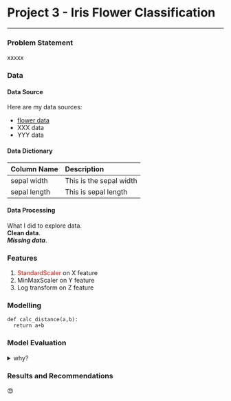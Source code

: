 # Project 3 - Iris Flower Classification

---

### Problem Statement

xxxxx

### Data 

#### Data Source
Here are my data sources:
* [flower data](https://www.bbc.co.uk)
* XXX data
* YYY data

#### Data Dictionary
| Column Name | Description |
|-------------|:------------|
| sepal width | This is the sepal width |
| sepal length | This is sepal length |


#### Data Processing

What I did to explore data.  
**Clean data**. <br>
***Missing data***.

### Features
1. <span style="color:red">StandardScaler</span> on X feature
2. MinMaxScaler on Y feature
3. Log transform on Z feature

### Modelling
```
def calc_distance(a,b):
  return a+b
```

### Model Evaluation

<details>
  <summary>why?</summary>
  Details are here!!
</details>

### Results and Recommendations
:heart_eyes:
